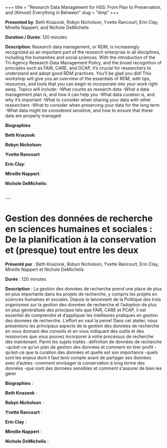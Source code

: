 +++
title = "Research Data Management for HSS: From Plan to Preservation, and (Almost) Everything in Between"
slug = "dmp"
+++

**Presented by**: Beth Knazook, Robyn Nicholson, Yvette Rancourt, Erin Clay, Mireille Nappert, and Nichole DeMichelis

**Duration / Durée**: 120 minutes

**Description**: Research data management, or RDM, is increasingly recognized as an important part of the research enterprise in all disciplines, including the humanities and social sciences. With the introduction of the Tri-Agency Research Data Management Policy, and the broad recognition of principles such as FAIR, CARE, and OCAP, it’s crucial for researchers to understand and adopt good RDM practices. You’ll be glad you did! This workshop will give you an overview of the essentials of RDM, with tips, resources, and tools that you can begin to incorporate into your work right away. Topics will include:
-What counts as research data
-What a data management plan is, and how it can help you
-What data curation is, and why it’s important
-What to consider when sharing your data with other researchers
-What to consider when preserving your data for the long term
-What data might be considered sensitive, and how to ensure that these data are properly managed

**Biographies** 

**Beth Knazook**:

**Robyn Nicholson**:

**Yvette Rancourt**  

**Erin Clay**:

**Mireille Nappert**:

**Nichole DeMichelis**:
 
<br>
---

# Gestion des données de recherche en sciences humaines et sociales : De la planification à la conservation et (presque) tout entre les deux 

**Présenté par** : Beth Knazook, Robyn Nicholson, Yvette Rancourt, Erin Clay, Mireille Nappert et Nichole DeMichelis

**Durée** : 120 minutes

**Description** : La gestion des données de recherche prend une place de plus en plus importante dans les projets de recherche, y compris les projets en sciences humaines et sociales. Depuis le lancement de la Politique des trois organismes sur la gestion des données de recherche et l’adoption de plus en plus généralisée des principes tels que FAIR, CARE et PCAP, il est essentiel de comprendre et d’appliquer les meilleures pratiques en gestion des données de recherche. L’effort en vaut la peine! Dans cet atelier, nous présentons les principaux aspects de la gestion des données de recherche en vous donnant des conseils et en vous indiquant des outils et des ressources que vous pouvez incorporer à votre processus de recherche dès maintenant. Parmi les sujets traités :
définition de données de recherche
-qu’est-ce qu’un plan de gestion des données et comment en tirer profit
-qu’est-ce que la curation des données et quelle est son importance
-quels sont les enjeux dont il faut tenir compte avant de partager ses données avec d’autres
-comment envisager la conservation à long terme des données
-que sont des données sensibles et comment s'assurer de bien les gérer  

**Biographies** : 

**Beth Knazook** :

**Robyn Nicholson** :

**Yvette Rancourt** :

**Erin Clay** :

**Mireille Nappert** :

**Nichole DeMichelis** :

